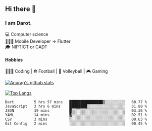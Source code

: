 ## Hi there 👋

### I am Darot.

💻 Computer science <br>
🧑🏻‍💻 Mobile Developer -> Flutter<br>
🎓 NIPTICT or CADT<br>

#### Hobbies 
🧑🏻‍💻 Coding  |  ⚽️ Football | 🏐 Volleyball | 🎮 Gaming<br>

<!-- [![Darot's GitHub stats](https://github-readme-stats.vercel.app/api?username=darot-chen)](https://github.com/darot-chen/github-readme-stats) -->
<!--
**darot-chen/darot-chen** is a ✨ _special_ ✨ repository because its `README.md` (this file) appears on your GitHub profile.

Here are some ideas to get you started:

- 🔭 I’m currently working on ...
- 🌱 I’m currently learning ...
- 👯 I’m looking to collaborate on ...
- 🤔 I’m looking for help with ...
- 💬 Ask me about ...
- 📫 How to reach me: ...
- 😄 Pronouns: ...
- ⚡ Fun fact: ...
-->

[![Anurag's github stats](https://github-readme-stats.vercel.app/api?username=darot-chen&count_private=true&theme=cobalt&show_icons=true)](https://github.com/darot-chen)
</br>
</br>
[![Top Langs](https://github-readme-stats.vercel.app/api/top-langs/?username=darot-chen&layout=compact&theme=cobalt)](https://github.com/darot-chen/)


<!--START_SECTION:waka-->

```text
Dart         5 hrs 57 mins   ███████████████▒░░░░░░░░░   60.77 %
JavaScript   3 hrs 6 mins    ████████░░░░░░░░░░░░░░░░░   31.80 %
JSON         19 mins         █░░░░░░░░░░░░░░░░░░░░░░░░   03.36 %
YAML         14 mins         ▓░░░░░░░░░░░░░░░░░░░░░░░░   02.51 %
CSV          3 mins          ░░░░░░░░░░░░░░░░░░░░░░░░░   00.63 %
Git Config   2 mins          ░░░░░░░░░░░░░░░░░░░░░░░░░   00.45 %
```

<!--END_SECTION:waka-->
